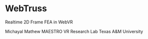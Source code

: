 # WebTruss
 Realtime 2D Frame FEA in WebVR

Michayal Mathew
MAESTRO VR Research Lab
Texas A&M University

